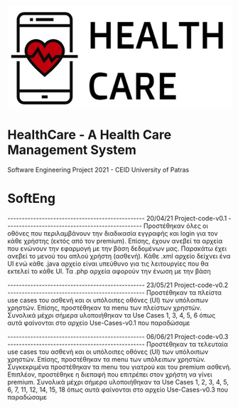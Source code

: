 <p align="center">
  <img src="./Code/images/logo.jpg" />
</p>

# HealthCare - A Health Care Management System
Software Engineering Project 2021 - CEID University of Patras


# SoftEng

------------------------------------------------ 20/04/21 Project-code-v0.1 ------------------------------------------------
Προστέθηκαν όλες οι οθόνες που περιλαμβάνουν την διαδικασία εγγραφής και login για τον κάθε χρήστης (εκτός από τον 
premium). Επίσης, έχουν ανεβεί τα αρχεία που ενώνουν την εφαρμογή με την βάση δεδομένων μας. Παρακάτω έχει ανεβεί το 
μενού του απλού χρήστη (ασθενή). Κάθε .xml αρχείο δείχνει ένα UI ενώ κάθε .java αρχείο είναι υπεύθυνο για τις 
λειτουργίες που θα εκτελεί το κάθε UI. Τα .php αρχεία αφορούν την ένωση με την βάση

------------------------------------------------ 23/05/21 Project-code-v0.2 ------------------------------------------------
Προστέθηκαν τα πλείστα use cases του ασθενή και οι υπόλοιπες οθόνες (UI) των υπόλοιπων χρηστών. Επίσης, προστέθηκαν
τα menu των πλείστων χρηστών. Συνολικά μέχρι σήμερα υλοποιήθηκαν τα Use Cases 1, 3, 4, 5, 6 όπως αυτά φαίνονται 
στο αρχείο Use-Cases-v0.1 που παραδώσαμε

------------------------------------------------ 06/06/21 Project-code-v0.3 ------------------------------------------------
Προστέθηκαν τα τελευταία use cases του ασθενή και οι υπόλοιπες οθόνες (UI) των υπόλοιπων χρηστών. Επίσης, προστέθηκαν
τα menu των υπόλειπων χρηστών. Συγκεκριμένα προστέθηκαν τα menu του γιατρού και του premium ασθενή. Επιπλέον,
προστέθηκε η διεπαφή που επιτρέπει στον χρήστη να γίνει premium. Συνολικά μέχρι σήμερα υλοποιήθηκαν τα Use Cases
1, 2, 3, 4, 5, 6, 7, 11, 12, 14, 15, 18 όπως αυτά φαίνονται στο αρχείο Use-Cases-v0.3 που παραδώσαμε
